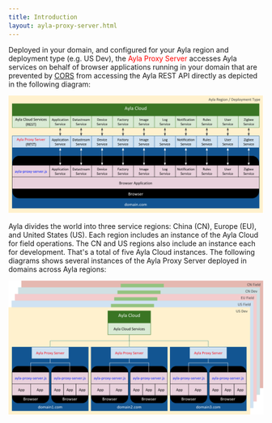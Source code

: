 ```yaml
---
title: Introduction
layout: ayla-proxy-server.html
---
```


Deployed in your domain, and configured for your Ayla region and deployment type (e.g. US Dev), the <span style="color:red;">Ayla Proxy Server</span> accesses Ayla services on behalf of browser applications running in your domain that are prevented by [CORS](https://en.wikipedia.org/wiki/Cross-origin_resource_sharing) from accessing the Ayla REST API directly as depicted in the following diagram:

<img src="ayla-proxy-server-services.png" width="800">

Ayla divides the world into three service regions: China (CN), Europe (EU), and United States (US). Each region includes an instance of the Ayla Cloud for field operations. The CN and US regions also include an instance each for development. That's a total of five Ayla Cloud instances. The following diagrams shows several instances of the Ayla Proxy Server deployed in domains across Ayla regions:

<img src="ayla-proxy-server-services-regions.png" width="800">
